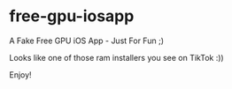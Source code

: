 # free-gpu-iosapp

  A Fake Free GPU iOS App - Just For Fun ;)

Looks like one of those ram installers you see on TikTok :))

Enjoy!
